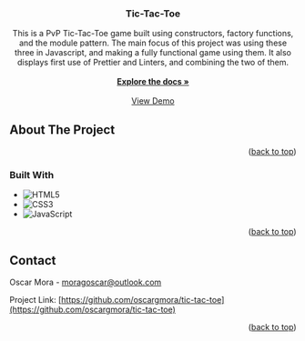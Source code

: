 <!-- Improved compatibility of back to top link: See: https://github.com/othneildrew/Best-README-Template/pull/73 -->
<a name="readme-top"></a>
<!--
*** Thanks for checking out the Best-README-Template. If you have a suggestion
*** that would make this better, please fork the repo and create a pull request
*** or simply open an issue with the tag "enhancement".
*** Don't forget to give the project a star!
*** Thanks again! Now go create something AMAZING! :D
-->

<h3 align="center">Tic-Tac-Toe</h3>

  <p align="center">
    This is a PvP Tic-Tac-Toe game built using constructors, factory functions, and the module pattern. The main focus of this project was using these three in Javascript, and making a fully functional game using them. It also displays first use      of Prettier and Linters, and combining the two of them.
    <br />
    <br />
    <a href="https://github.com/oscargmora/tic-tac-toe"><strong>Explore the docs »</strong></a>
    <br />
    <br />
    <a href="https://oscargmora.github.io/tic-tac-toe/">View Demo</a>
  </p>
</div>


<!-- ABOUT THE PROJECT -->
## About The Project

<!-- [![Product Name Screen Shot][product-screenshot]](https://example.com) -->


<p align="right">(<a href="#readme-top">back to top</a>)</p>



### Built With

* ![HTML5](https://img.shields.io/badge/HTML5%20-%23E34F26.svg?style=for-the-badge&logo=html5&logoColor=white)
* ![CSS3](https://img.shields.io/badge/CSS%20-%231572B6.svg?style=for-the-badge&logo=css3&logoColor=white)
* ![JavaScript](https://img.shields.io/badge/JavaScript%20-%23F7DF1E.svg?style=for-the-badge&logo=javascript&logoColor=black)

<p align="right">(<a href="#readme-top">back to top</a>)</p>

<!-- CONTACT -->
## Contact

Oscar Mora - moragoscar@outlook.com

Project Link: [https://github.com/oscargmora/tic-tac-toe](https://github.com/oscargmora/tic-tac-toe)

<p align="right">(<a href="#readme-top">back to top</a>)</p>
